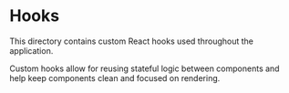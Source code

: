 # Hooks

This directory contains custom React hooks used throughout the application.

Custom hooks allow for reusing stateful logic between components and help keep components clean and focused on rendering.

